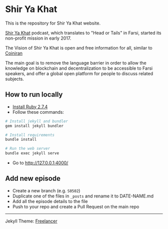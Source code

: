 # Shir Ya Khat
This is the repository for Shir Ya Khat website.

[Shir Ya Khat](http://shiryakhat.net) podcast, which translates to "Head or Tails" in Farsi, started its non-profit mission in early 2017.

The Vision of Shir Ya Khat is open and free information for all, similar to [Coiniran](https://coiniran.com)

The main goal is to remove the language barrier in order to allow the knowledge on blockchain and decentralization to be accessible to Farsi speakers, and offer a global open platform for people to discuss related subjects. 


## How to run locally

- [Install Ruby 2.7.4 ](https://github.com/rbenv/rbenv#installing-ruby-versions)
- Follow these commands:
```bash
# Install jekyll and bundler
gem install jekyll bundler

# Install requirements
bundle install

# Run the web server
bundle exec jekyll serve 
```
- Go to http://127.0.0.1:4000/


## Add new episode
- Create a new branch (e.g. `S0502`)
- Duplicate one of the files in `_posts` and rename it to DATE-NAME.md
- Add all the episode details to the file
- Push to your repo and create a Pull Request on the main repo


--------------------------
Jekyll Theme: [Freelancer](https://github.com/jeromelachaud/freelancer-theme)